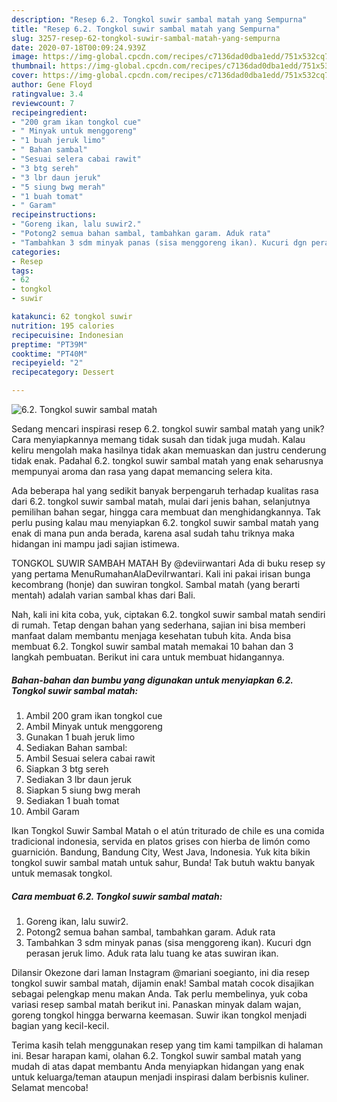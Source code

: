 ```yaml
---
description: "Resep 6.2. Tongkol suwir sambal matah yang Sempurna"
title: "Resep 6.2. Tongkol suwir sambal matah yang Sempurna"
slug: 3257-resep-62-tongkol-suwir-sambal-matah-yang-sempurna
date: 2020-07-18T00:09:24.939Z
image: https://img-global.cpcdn.com/recipes/c7136dad0dba1edd/751x532cq70/62-tongkol-suwir-sambal-matah-foto-resep-utama.jpg
thumbnail: https://img-global.cpcdn.com/recipes/c7136dad0dba1edd/751x532cq70/62-tongkol-suwir-sambal-matah-foto-resep-utama.jpg
cover: https://img-global.cpcdn.com/recipes/c7136dad0dba1edd/751x532cq70/62-tongkol-suwir-sambal-matah-foto-resep-utama.jpg
author: Gene Floyd
ratingvalue: 3.4
reviewcount: 7
recipeingredient:
- "200 gram ikan tongkol cue"
- " Minyak untuk menggoreng"
- "1 buah jeruk limo"
- " Bahan sambal"
- "Sesuai selera cabai rawit"
- "3 btg sereh"
- "3 lbr daun jeruk"
- "5 siung bwg merah"
- "1 buah tomat"
- " Garam"
recipeinstructions:
- "Goreng ikan, lalu suwir2."
- "Potong2 semua bahan sambal, tambahkan garam. Aduk rata"
- "Tambahkan 3 sdm minyak panas (sisa menggoreng ikan). Kucuri dgn perasan jeruk limo. Aduk rata lalu tuang ke atas suwiran ikan."
categories:
- Resep
tags:
- 62
- tongkol
- suwir

katakunci: 62 tongkol suwir 
nutrition: 195 calories
recipecuisine: Indonesian
preptime: "PT39M"
cooktime: "PT40M"
recipeyield: "2"
recipecategory: Dessert

---
```



![6.2. Tongkol suwir sambal matah](https://img-global.cpcdn.com/recipes/c7136dad0dba1edd/751x532cq70/62-tongkol-suwir-sambal-matah-foto-resep-utama.jpg)

Sedang mencari inspirasi resep 6.2. tongkol suwir sambal matah yang unik? Cara menyiapkannya memang tidak susah dan tidak juga mudah. Kalau keliru mengolah maka hasilnya tidak akan memuaskan dan justru cenderung tidak enak. Padahal 6.2. tongkol suwir sambal matah yang enak seharusnya mempunyai aroma dan rasa yang dapat memancing selera kita.

Ada beberapa hal yang sedikit banyak berpengaruh terhadap kualitas rasa dari 6.2. tongkol suwir sambal matah, mulai dari jenis bahan, selanjutnya pemilihan bahan segar, hingga cara membuat dan menghidangkannya. Tak perlu pusing kalau mau menyiapkan 6.2. tongkol suwir sambal matah yang enak di mana pun anda berada, karena asal sudah tahu triknya maka hidangan ini mampu jadi sajian istimewa.

TONGKOL SUWIR SAMBAH MATAH By @deviirwantari Ada di buku resep sy yang pertama MenuRumahanAlaDeviIrwantari. Kali ini pakai irisan bunga kecombrang (honje) dan suwiran tongkol. Sambal matah (yang berarti mentah) adalah varian sambal khas dari Bali.


Nah, kali ini kita coba, yuk, ciptakan 6.2. tongkol suwir sambal matah sendiri di rumah. Tetap dengan bahan yang sederhana, sajian ini bisa memberi manfaat dalam membantu menjaga kesehatan tubuh kita. Anda bisa membuat 6.2. Tongkol suwir sambal matah memakai 10 bahan dan 3 langkah pembuatan. Berikut ini cara untuk membuat hidangannya.

<!--inarticleads1-->

##### Bahan-bahan dan bumbu yang digunakan untuk menyiapkan 6.2. Tongkol suwir sambal matah:

1. Ambil 200 gram ikan tongkol cue
1. Ambil  Minyak untuk menggoreng
1. Gunakan 1 buah jeruk limo
1. Sediakan  Bahan sambal:
1. Ambil Sesuai selera cabai rawit
1. Siapkan 3 btg sereh
1. Sediakan 3 lbr daun jeruk
1. Siapkan 5 siung bwg merah
1. Sediakan 1 buah tomat
1. Ambil  Garam


Ikan Tongkol Suwir Sambal Matah o el atún triturado de chile es una comida tradicional indonesia, servida en platos grises con hierba de limón como guarnición. Bandung, Bandung City, West Java, Indonesia. Yuk kita bikin tongkol suwir sambal matah untuk sahur, Bunda! Tak butuh waktu banyak untuk memasak tongkol. 

<!--inarticleads2-->

##### Cara membuat 6.2. Tongkol suwir sambal matah:

1. Goreng ikan, lalu suwir2.
1. Potong2 semua bahan sambal, tambahkan garam. Aduk rata
1. Tambahkan 3 sdm minyak panas (sisa menggoreng ikan). Kucuri dgn perasan jeruk limo. Aduk rata lalu tuang ke atas suwiran ikan.


Dilansir Okezone dari laman Instagram @mariani soegianto, ini dia resep tongkol suwir sambal matah, dijamin enak! Sambal matah cocok disajikan sebagai pelengkap menu makan Anda. Tak perlu membelinya, yuk coba variasi resep sambal matah berikut ini. Panaskan minyak dalam wajan, goreng tongkol hingga berwarna keemasan. Suwir ikan tongkol menjadi bagian yang kecil-kecil. 

Terima kasih telah menggunakan resep yang tim kami tampilkan di halaman ini. Besar harapan kami, olahan 6.2. Tongkol suwir sambal matah yang mudah di atas dapat membantu Anda menyiapkan hidangan yang enak untuk keluarga/teman ataupun menjadi inspirasi dalam berbisnis kuliner. Selamat mencoba!

